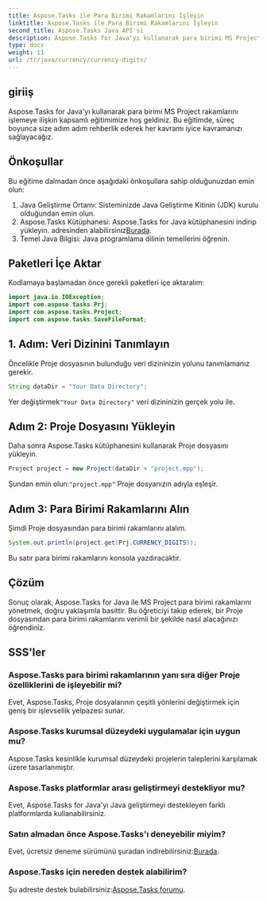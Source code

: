 ```yaml
---
title: Aspose.Tasks ile Para Birimi Rakamlarını İşleyin
linktitle: Aspose.Tasks ile Para Birimi Rakamlarını İşleyin
second_title: Aspose.Tasks Java API'si
description: Aspose.Tasks for Java'yı kullanarak para birimi MS Project rakamlarını verimli bir şekilde nasıl kullanacağınızı öğrenin. Kod örnekleri içeren adım adım kılavuz.
type: docs
weight: 11
url: /tr/java/currency/currency-digits/
---
```

## giriiş
Aspose.Tasks for Java'yı kullanarak para birimi MS Project rakamlarını işlemeye ilişkin kapsamlı eğitimimize hoş geldiniz. Bu eğitimde, süreç boyunca size adım adım rehberlik ederek her kavramı iyice kavramanızı sağlayacağız.
## Önkoşullar
Bu eğitime dalmadan önce aşağıdaki önkoşullara sahip olduğunuzdan emin olun:
1. Java Geliştirme Ortamı: Sisteminizde Java Geliştirme Kitinin (JDK) kurulu olduğundan emin olun.
2.  Aspose.Tasks Kütüphanesi: Aspose.Tasks for Java kütüphanesini indirip yükleyin. adresinden alabilirsiniz[Burada](https://releases.aspose.com/tasks/java/).
3. Temel Java Bilgisi: Java programlama dilinin temellerini öğrenin.

## Paketleri İçe Aktar
Kodlamaya başlamadan önce gerekli paketleri içe aktaralım:
```java
import java.io.IOException;
import com.aspose.tasks.Prj;
import com.aspose.tasks.Project;
import com.aspose.tasks.SaveFileFormat;
```

## 1. Adım: Veri Dizinini Tanımlayın
Öncelikle Proje dosyasının bulunduğu veri dizininizin yolunu tanımlamanız gerekir.
```java
String dataDir = "Your Data Directory";
```
 Yer değiştirmek`"Your Data Directory"` veri dizininizin gerçek yolu ile.
## Adım 2: Proje Dosyasını Yükleyin
Daha sonra Aspose.Tasks kütüphanesini kullanarak Proje dosyasını yükleyin.
```java
Project project = new Project(dataDir + "project.mpp");
```
 Şundan emin olun:`"project.mpp"` Proje dosyanızın adıyla eşleşir.
## Adım 3: Para Birimi Rakamlarını Alın
Şimdi Proje dosyasından para birimi rakamlarını alalım.
```java
System.out.println(project.get(Prj.CURRENCY_DIGITS));
```
Bu satır para birimi rakamlarını konsola yazdıracaktır.

## Çözüm
Sonuç olarak, Aspose.Tasks for Java ile MS Project para birimi rakamlarını yönetmek, doğru yaklaşımla basittir. Bu öğreticiyi takip ederek, bir Proje dosyasından para birimi rakamlarını verimli bir şekilde nasıl alacağınızı öğrendiniz.
## SSS'ler
### Aspose.Tasks para birimi rakamlarının yanı sıra diğer Proje özelliklerini de işleyebilir mi?
Evet, Aspose.Tasks, Proje dosyalarının çeşitli yönlerini değiştirmek için geniş bir işlevsellik yelpazesi sunar.
### Aspose.Tasks kurumsal düzeydeki uygulamalar için uygun mu?
Aspose.Tasks kesinlikle kurumsal düzeydeki projelerin taleplerini karşılamak üzere tasarlanmıştır.
### Aspose.Tasks platformlar arası geliştirmeyi destekliyor mu?
Evet, Aspose.Tasks for Java'yı Java geliştirmeyi destekleyen farklı platformlarda kullanabilirsiniz.
### Satın almadan önce Aspose.Tasks'ı deneyebilir miyim?
 Evet, ücretsiz deneme sürümünü şuradan indirebilirsiniz:[Burada](https://releases.aspose.com/).
### Aspose.Tasks için nereden destek alabilirim?
 Şu adreste destek bulabilirsiniz:[Aspose.Tasks forumu](https://forum.aspose.com/c/tasks/15).